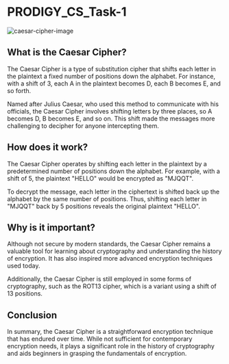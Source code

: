 # PRODIGY_CS_Task-1
![caesar-cipher-image](https://github.com/Seatherny/PRODIGY_CS_Task-1/assets/92444572/1f565084-d9f8-427c-a4c7-14c91fc63454)


<h2>What is the Caesar Cipher?</h2>
<p>The Caesar Cipher is a type of substitution cipher that shifts each letter in the plaintext a fixed number of positions down the alphabet. For instance, with a shift of 3, each A in the plaintext becomes D, each B becomes E, and so forth.</p>

Named after Julius Caesar, who used this method to communicate with his officials, the Caesar Cipher involves shifting letters by three places, so A becomes D, B becomes E, and so on. This shift made the messages more challenging to decipher for anyone intercepting them.

<h2>How does it work?</h2>
The Caesar Cipher operates by shifting each letter in the plaintext by a predetermined number of positions down the alphabet. For example, with a shift of 5, the plaintext "HELLO" would be encrypted as "MJQQT".

To decrypt the message, each letter in the ciphertext is shifted back up the alphabet by the same number of positions. Thus, shifting each letter in "MJQQT" back by 5 positions reveals the original plaintext "HELLO".

<h2>Why is it important?</h2>
Although not secure by modern standards, the Caesar Cipher remains a valuable tool for learning about cryptography and understanding the history of encryption. It has also inspired more advanced encryption techniques used today.

Additionally, the Caesar Cipher is still employed in some forms of cryptography, such as the ROT13 cipher, which is a variant using a shift of 13 positions.

<h2>Conclusion</h2>
In summary, the Caesar Cipher is a straightforward encryption technique that has endured over time. While not sufficient for contemporary encryption needs, it plays a significant role in the history of cryptography and aids beginners in grasping the fundamentals of encryption.
